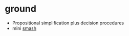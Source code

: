 ground
======
- Propositional simplification plus decision procedures
- mini [smash](pages/smash.md)

